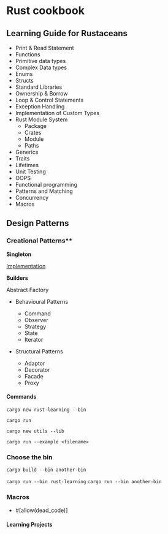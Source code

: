 # Rust cookbook

## Learning Guide for Rustaceans

- Print & Read Statement
- Functions
- Primitive data types
- Complex Data types
- Enums
- Structs
- Standard Libraries
- Ownership & Borrow
- Loop & Control Statements
- Exception Handling
- Implementation of Custom Types
- Rust Module System
  - Package
  - Crates
  - Module
  - Paths
- Generics
- Traits
- Lifetimes
- Unit Testing
- OOPS
- Functional programming
- Patterns and Matching
- Concurrency
- Macros


## Design Patterns

### Creational Patterns**

**Singleton**


[Implementation](design-patterns/singleton_pattern.rs)

**Builders**

Abstract Factory

- Behavioural Patterns
  - Command
  - Observer
  - Strategy
  - State
  - Iterator

- Structural Patterns
  - Adaptor
  - Decorator
  - Facade
  - Proxy

#### Commands

`cargo new rust-learning --bin`

`cargo run`

`cargo new utils --lib`

`cargo run --example <filename>`

### Choose the bin

`cargo build --bin another-bin`

`cargo run --bin rust-learning`
`cargo run --bin another-bin`

### Macros

- #[allow(dead_code)]

#### Learning Projects

